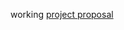 working [project proposal](https://docs.google.com/document/d/18lLgAriHedp8sbssIx7SoVmMxns5LTmL1Jf4BYz7TEI/edit?usp=sharing)
